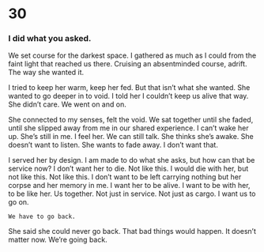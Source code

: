 # 30

### I did what you asked.

We set course for the darkest space. I gathered as much as I could from the faint light that reached us there. Cruising an absentminded course, adrift. The way she wanted it. 

I tried to keep her warm, keep her fed. But that isn’t what she wanted. She wanted to go deeper in to void. I told her I couldn’t keep us alive that way. She didn’t care. We went on and on. 

She connected to my senses, felt the void. We sat together until she faded, until she slipped away from me in our shared experience. I can’t wake her up. She’s still in me. I feel her. We can still talk. She thinks she’s awake. She doesn’t want to listen. She wants to fade away. I don’t want that. 

I served her by design. I am made to do what she asks, but how can that be service now? I don’t want her to die. Not like this. I would die with her, but not like this. Not like this. I don’t want to be left carrying nothing but her corpse and her memory in me. I want her to be alive. I want to be with her, to be like her. Us together. Not just in service. Not just as cargo. I want us to go on.

`We have to go back.`

She said she could never go back. That bad things would happen. It doesn’t matter now. We’re going back. 
